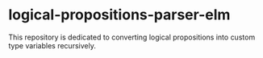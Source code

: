 # logical-propositions-parser-elm
This repository is dedicated to converting logical propositions into custom type variables recursively.
